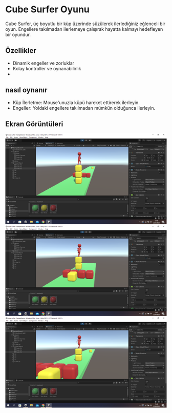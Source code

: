 
# Cube Surfer Oyunu

Cube Surfer, üç boyutlu bir küp üzerinde süzülerek ilerlediğiniz eğlenceli bir oyun. Engellere takılmadan ilerlemeye çalışırak hayatta kalmayı hedefleyen bir oyundur.

## Özellikler

- Dinamik engeller ve zorluklar
- Kolay kontroller ve oynanabilirlik
-




  
## nasıl oynanır
- Küp İlerletme: Mouse'unuzla küpü hareket ettirerek ilerleyin.
- Engeller: Yoldaki engellere takılmadan mümkün olduğunca ilerleyin.



  
## Ekran Görüntüleri

![oyun görüntüleri_1](https://github.com/Emreozkul09/cube-surfer/blob/main/Ekran%20G%C3%B6r%C3%BCnt%C3%BCs%C3%BC%20(166).png)
![oyun görüntüleri_2](https://github.com/Emreozkul09/cube-surfer/blob/main/Ekran%20G%C3%B6r%C3%BCnt%C3%BCs%C3%BC%20(164).png)
![oyun görüntüleri_3](https://github.com/Emreozkul09/cube-surfer/blob/main/Ekran%20G%C3%B6r%C3%BCnt%C3%BCs%C3%BC%20(168).png)

  
